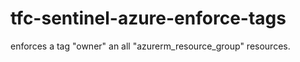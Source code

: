 # tfc-sentinel-azure-enforce-tags
enforces a tag "owner" an all "azurerm_resource_group" resources.
